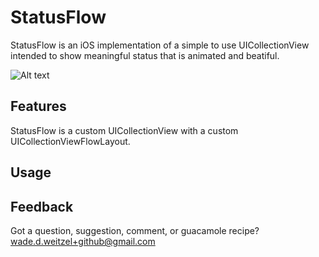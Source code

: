 # StatusFlow

StatusFlow is an iOS implementation of a simple to use UICollectionView intended to show meaningful status that is animated and beatiful.  

![Alt text](https://github.com/weitzel926/StatusFlow/blob/master/docs/AnimatedStatusFlow.gif)

## Features 

StatusFlow is a custom UICollectionView with a custom UICollectionViewFlowLayout.  

## Usage

## Feedback

Got a question, suggestion, comment, or guacamole recipe?  wade.d.weitzel+github@gmail.com
